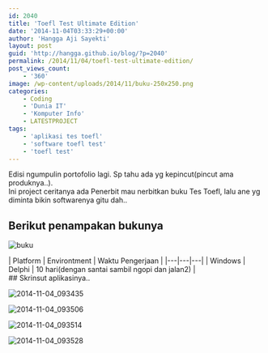 ```yaml
---
id: 2040
title: 'Toefl Test Ultimate Edition'
date: '2014-11-04T03:33:29+00:00'
author: 'Hangga Aji Sayekti'
layout: post
guid: 'http://hangga.github.io/blog/?p=2040'
permalink: /2014/11/04/toefl-test-ultimate-edition/
post_views_count:
    - '360'
image: /wp-content/uploads/2014/11/buku-250x250.png
categories:
    - Coding
    - 'Dunia IT'
    - 'Komputer Info'
    - LATESTPROJECT
tags:
    - 'aplikasi tes toefl'
    - 'software toefl test'
    - 'toefl test'
---
```


Edisi ngumpulin portofolio lagi. Sp tahu ada yg kepincut(pincut ama produknya..).  
Ini project ceritanya ada Penerbit mau nerbitkan buku Tes Toefl, lalu ane yg diminta bikin softwarenya gitu dah..

## Berikut penampakan bukunya

![buku](http://hangga.github.io/blog/wp-content/uploads/2014/11/buku-300x300.png)

<div class="table-responsive">| Platform | Environtment | Waktu Pengerjaan |
|---|---|---|
| Windows | Delphi | 10 hari(dengan santai sambil ngopi dan jalan2) |

</div>## Skrinsut aplikasinya..

![2014-11-04_093435](http://hangga.github.io/blog/wp-content/uploads/2014/11/2014-11-04_093435-1024x531.png)

![2014-11-04_093506](http://hangga.github.io/blog/wp-content/uploads/2014/11/2014-11-04_093506-1024x545.png)

![2014-11-04_093514](http://hangga.github.io/blog/wp-content/uploads/2014/11/2014-11-04_093514-1024x545.png)

![2014-11-04_093528](http://hangga.github.io/blog/wp-content/uploads/2014/11/2014-11-04_093528-1024x545.png)